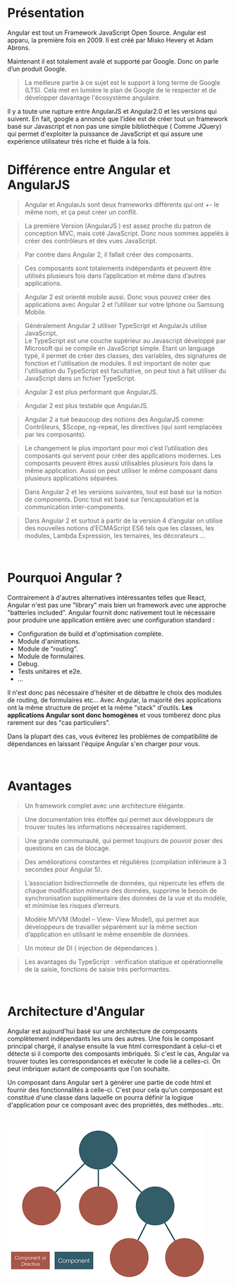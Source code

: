 # Présentation

Angular est tout un Framework JavaScript Open Source. Angular est apparu, la première fois en 2009. Il est créé par Misko Hevery et Adam Abrons.

Maintenant il est totalement avalé et supporté par Google. Donc on parle d’un produit Google.<br>
> La meilleure partie à ce sujet est le support à long terme de Google (LTS). Cela met en lumière le plan de Google de le respecter et de développer davantage l'écosystème angulaire.

Il y a toute une rupture entre AngularJS et Angular2.0 et les versions qui suivent. En fait, google a annoncé que l’idée est de créer tout un framework basé sur Javascript et non pas une simple bibliothèque ( Comme JQuery) qui permet d'exploiter la puissance de JavaScript et qui assure une expérience utilisateur très riche et fluide à la fois.

# Différence entre Angular et AngularJS

> Angular et AngularJs sont deux frameworks différents qui ont +- le même nom, et ça peut créer un conflit.

> La première Version (AngularJS ) est assez proche du patron de conception MVC, mais coté JavaScript. Donc nous sommes appelés à créer des contrôleurs et des vues JavaScript.

> Par contre dans Angular 2, il fallait créer des composants.

> Ces composants sont totalements indépendants et peuvent être utilisés plusieurs fois dans l’application et même dans d’autres applications.

> Angular 2 est orienté mobile aussi. Donc vous pouvez créer des applications avec Angular 2 et l’utiliser sur votre Iphone ou Samsung Mobile.

> Généralement Angular 2 utiliser TypeScript et AngularJs utilise JavaScript.<br>Le TypeScript est une couche supérieur au Javascript développé par Microsoft qui se compile en JavaScript simple. Etant un language typé, il permet de créer des classes, des variables, des signatures de fonction et l'utilisation de modules. Il est important de noter que l'utilisation du TypeScript est facultative, on peut tout à fait utiliser du JavaScript dans un fichier TypeScript.

> Angular 2 est plus performant que AngularJS.

> Angular 2 est plus testable que AngularJS.

> Angular 2 a tué beaucoup des notions des AngularJS comme: Contrôleurs, $Scope, ng-repeat, les directives (qui sont remplacées par les composants).

> Le changement le plus important pour moi c’est l’utilisation des composants qui servent pour créer des applications modernes. Les composants peuvent êtres aussi utilisables plusieurs fois dans la même application. Aussi on peut utiliser le même composant dans plusieurs applications séparées.

> Dans Angular 2 et les versions suivantes, tout est basé sur la notion de components. Donc tout est basé sur l’encapsulation et la communication inter-components.

> Dans Angular 2 et surtout à partir de la version 4 d’angular on utilise des nouvelles notions d’ECMAScript ES6 tels que les classes, les modules, Lambda Expression, les ternaires, les décorateurs ...

<br> 

# Pourquoi Angular ?

Contrairement à d'autres alternatives intéressantes telles que React, Angular n'est pas une "library" mais bien un framework avec une approche "batteries included".
Angular fournit donc nativement tout le nécessaire pour produire une application entière avec une configuration standard :
- Configuration de build et d'optimisation complète.
- Module d'animations.
- Module de "routing".
- Module de formulaires.
- Debug.
- Tests unitaires et e2e.
- ...<br>

Il n'est donc pas nécessaire d'hésiter et de débattre le choix des modules de routing, de formulaires etc...
Avec Angular, la majorité des applications ont la même structure de projet et la même "stack" d'outils.
**Les applications Angular sont donc homogènes** et vous tomberez donc plus rarement sur des "cas particuliers".<br>

Dans la plupart des cas, vous éviterez les problèmes de compatibilité de dépendances en laissant l'équipe Angular s'en charger pour vous.

<br>

# Avantages 

>Un framework complet avec une architecture élégante.

>Une documentation très étoffée qui permet aux développeurs de trouver toutes les informations nécessaires rapidement.

>Une grande communauté, qui permet toujours de pouvoir poser des questions en cas de blocage.

>Des améliorations constantes et régulières (compilation inférieure à 3 secondes pour Angular 5).

>L’association bidirectionnelle de données, qui répercute les effets de chaque modification mineure des données, supprime le besoin de synchronisation supplémentaire des données de la vue et du modèle, et minimise les risques d’erreurs.

>Modèle MVVM (Model – View- View Model), qui permet aux développeurs de travailler séparément sur la même section d’application en utilisant le même ensemble de données.

>Un moteur de DI ( injection de dépendances ).

>Les avantages du TypeScript : vérification statique et opérationnelle de la saisie, fonctions de saisie très performantes.  

<br> 

# Architecture d'Angular

Angular est aujourd'hui basé sur une architecture de composants complètement indépendants les uns des autres. Une fois le composant principal chargé, il analyse ensuite la vue html correspondant à celui-ci et détecte si il comporte des composants imbriqués. Si c'est le cas, Angular va trouver toutes les correspondances et exécuter le code lié a celles-ci. On peut imbriquer autant de composants que l'on souhaite.

Un composant dans Angular sert à générer une partie de code html et fournir des fonctionnalités à celle-ci. C'est pour cela qu'un composant est constitué d'une classe dans laquelle on pourra définir la logique d'application pour ce composant avec des propriétés, des méthodes...etc.

<br> 

![Architecture d'Angular](/assets/images/architecture.png)


